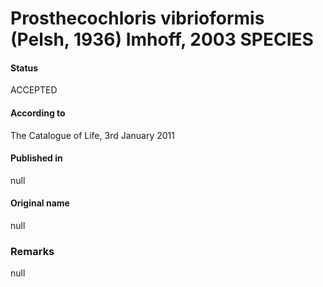 # Prosthecochloris vibrioformis (Pelsh, 1936) Imhoff, 2003 SPECIES

#### Status
ACCEPTED

#### According to
The Catalogue of Life, 3rd January 2011

#### Published in
null

#### Original name
null

### Remarks
null